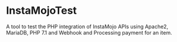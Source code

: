 # InstaMojoTest
A tool to test the PHP integration of InstaMojo APIs using Apache2, MariaDB, PHP 7.1 and Webhook and Processing payment for an item.
